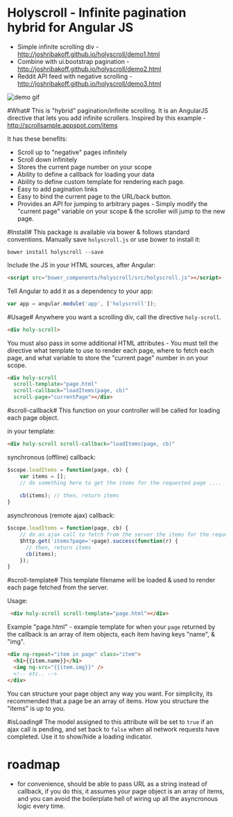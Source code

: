 Holyscroll - Infinite pagination hybrid for Angular JS
==========
- Simple infinite scrolling div - http://joshribakoff.github.io/holyscroll/demo1.html
- Combine with ui.bootstrap pagination - http://joshribakoff.github.io/holyscroll/demo2.html
- Reddit API feed with negative scrolling - http://joshribakoff.github.io/holyscroll/demo3.html

![demo gif](http://i.imgur.com/CMRofAh.gif)

#What#
This is "hybrid" pagination/infinite scrolling. It is an AngularJS directive that lets you add infinite scrollers. Inspired by this example - http://scrollsample.appspot.com/items

It has these benefits:
- Scroll up to "negative" pages infinitely
- Scroll down infinitely
- Stores the current page number on your scope
- Ability to define a callback for loading your data
- Ability to define custom template for rendering each page.
- Easy to add pagination links
- Easy to bind the current page to the URL/back button.
- Provides an API for jumping to arbitrary pages - Simply modify the "current page" variable on your scope & the scroller will jump to the new page.

#Install#
This package is available via bower & follows standard conventions. Manually save `holyscroll.js` or use bower to install it:

```
bower install holyscroll --save
```

Include the JS in your HTML sources, after Angular:
```html
<script src="bower_components/holyscroll/src/holyscroll.js"></script>
```

Tell Angular to add it as a dependency to your app:
```js
var app = angular.module('app', ['holyscroll']);
```

#Usage#
Anywhere you want a scrolling div, call the directive `holy-scroll`. 
```html
<div holy-scroll>
```

You must also pass in some additional HTML attributes - You must tell the directive what template to use to render each page, where to fetch each page, and what variable to store the "current page" number in on your scope. 
```html
<div holy-scroll
  scroll-template="page.html" 
  scroll-callback="loadItems(page, cb)"
  scroll-page="currentPage"></div>
```


#scroll-callback#
This function on your controller will be called for loading each page object.

in your template: 
```html
<div holy-scroll scroll-callback="loadItems(page, cb)"
```

synchronous (offline) callback:
```js
$scope.loadItems = function(page, cb) {
    var items = [];
    // do something here to get the items for the requested page ....
    
    cb(items); // then, return items
}
```

asynchronous (remote ajax) callback:
```js
$scope.loadItems = function(page, cb) {
    // do an ajax call to fetch from the server the items for the requested page
    $http.get('items?page='+page).success(function(r) {
      // then, return items
      cb(items);
    });
}
```

#scroll-template#
This template filename will be loaded & used to render each page fetched from the server.

Usage:
```html
 <div holy-scroll scroll-template="page.html"></div>
 ```

Example "page.html" - example template for when your `page` returned by the callback is an array of item objects, each item having keys "name", & "img".
```html
<div ng-repeat="item in page" class="item">
  <h1>{{item.name}}</h1>
  <img ng-src="{{item.img}}" />
  <!-- etc.. -->
</div>
```

You can structure your page object any way you want. For simplicity, its recommended that a page be an array of items. How you structure the "items" is up to you.


#isLoading#
The model assigned to this attribute will be set to `true` if an ajax call is pending, and set back to `false` when all network requests have completed. Use it to show/hide a loading indicator.

# roadmap #
- for convenience, should be able to pass URL as a string instead of callback, if you do this, it assumes your page object is an array of items, and you can avoid the boilerplate hell of wiring up all the asyncronous logic every time.
